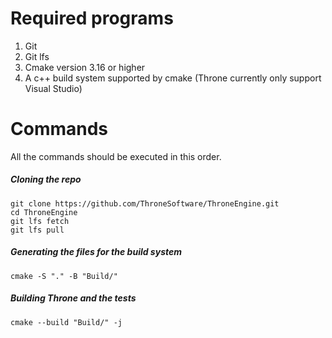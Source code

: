 # Required programs
1. Git
2. Git lfs
3. Cmake version 3.16 or higher
4. A c++ build system supported by cmake (Throne currently only support Visual Studio)

# Commands
All the commands should be executed in this order.
##### Cloning the repo
```
git clone https://github.com/ThroneSoftware/ThroneEngine.git
cd ThroneEngine
git lfs fetch
git lfs pull
```
##### Generating the files for the build system
```
cmake -S "." -B "Build/"
```
##### Building Throne and the tests
```
cmake --build "Build/" -j
```
